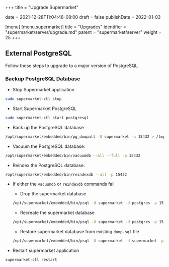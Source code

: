 +++
title = "Upgrade Supermarket"

date = 2021-12-28T11:04:48-08:00
draft = false
publishDate = 2022-01-03

[menu]
  [menu.supermarket]
    title = "Upgrades"
    identifier = "supermarket/server/upgrade.md"
    parent = "supermarket/server"
    weight = 25
+++

## External PostgreSQL

Follow these steps to upgrade to a major version of PostgreSQL.

### Backup PostgreSQL Database

- Stop Supermarket application

```bash
sudo supermarket-ctl stop
```

- Start Supermarket PostgreSQL

```bash
sudo supermarket-ctl start postgresql
```

- Back up the PostgreSQL database

```bash
/opt/supermarket/embedded/bin/pg_dumpall -U supermarket -p 15432 > /tmp/supermarket-dump.sql
```

- Vacuum the PostgreSQL database:

```bash
/opt/supermarket/embedded/bin/vacuumdb --all --full -p 15432
```

- Reindex the PostgreSQL database:

```bash
/opt/supermarket/embedded/bin/reindexdb --all -p 15432
```

- If either the `vacuumdb` or `reindexdb` commands fail

  - Drop the supermarket database

  ```bash
  /opt/supermarket/embedded/bin/psql -U supermarket -d postgres -p 15432 -c "drop database supermarket"
  ```

  - Recreate the supermarket database

  ```bash
  /opt/supermarket/embedded/bin/psql -U supermarket -d postgres -p 15432 -c "create database supermarket"
  ```

  - Restore supermarket database from existing `dump.sql` file

  ```bash
  /opt/supermarket/embedded/bin/psql -U supermarket -d supermarket -p 15432 -f /tmp/supermarket-dump.sql
  ```

- Restart supermarket application

```bash
supermarket-ctl restart
```

